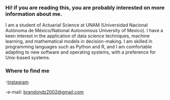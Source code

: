 

<!--
**HitBrann/HitBrann** is a ✨ _special_ ✨ repository because its `README.md` (this file) appears on your GitHub profile.

Here are some ideas to get you started:

- 🔭 I’m currently working on ...
- 🌱 I’m currently learning ...
- 👯 I’m looking to collaborate on ...
- 🤔 I’m looking for help with ...
- 💬 Ask me about ...
- 📫 How to reach me: ...
- 😄 Pronouns: ...
- ⚡ Fun fact: ...
-->

### Hi! if you are reading this, you are probably interested on more information about me.

I am a student of Actuarial Science at UNAM (Universidad Nacional Autónoma de México/National Autonomous University of Mexico). I have a keen interest in the application of data science techniques, machine learning, and mathematical models in decision-making. I am skilled in programming languages such as Python and R, and I am comfortable adapting to new software and operating systems, with a preference for Unix-based systems.

### Where to find me

-[Instagram](https://instagram.com/jst_brann)

-e-mail: brandondz2002@gmail.com
